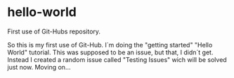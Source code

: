 # hello-world
First use of Git-Hubs repository.

So this is my first use of Git-Hub. I´m doing the "getting started" "Hello World" tutorial.
This was supposed to be an issue, but that, I didn´t get.
Instead I created a random issue called "Testing Issues" wich will be solved just now.
Moving on...
